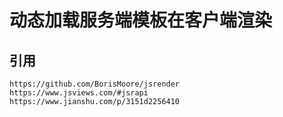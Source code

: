 # 动态加载服务端模板在客户端渲染

## 引用
    https://github.com/BorisMoore/jsrender
    https://www.jsviews.com/#jsrapi
    https://www.jianshu.com/p/3151d2256410
    